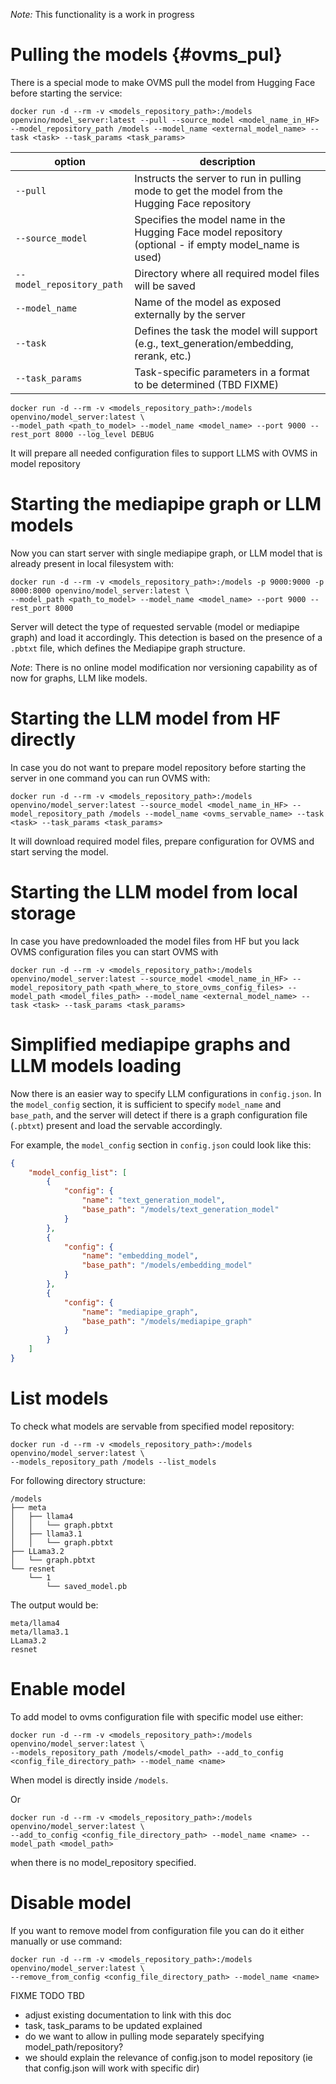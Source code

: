 *Note:*
This functionality is a work in progress

# Pulling the models {#ovms_pul}

There is a special mode to make OVMS pull the model from Hugging Face before starting the service:

```
docker run -d --rm -v <models_repository_path>:/models openvino/model_server:latest --pull --source_model <model_name_in_HF> --model_repository_path /models --model_name <external_model_name> --task <task> --task_params <task_params>
```

| option                    | description                                                                                   |
|---------------------------|-----------------------------------------------------------------------------------------------|
| `--pull`                  | Instructs the server to run in pulling mode to get the model from the Hugging Face repository |
| `--source_model`          | Specifies the model name in the Hugging Face model repository (optional - if empty model_name is used) |
| `--model_repository_path` | Directory where all required model files will be saved                                        |
| `--model_name`            | Name of the model as exposed externally by the server                                         |
| `--task`                  | Defines the task the model will support (e.g., text_generation/embedding, rerank, etc.)                       |
| `--task_params`           | Task-specific parameters in a format to be determined (TBD FIXME)                             |

```
docker run -d --rm -v <models_repository_path>:/models openvino/model_server:latest \
--model_path <path_to_model> --model_name <model_name> --port 9000 --rest_port 8000 --log_level DEBUG
```

It will prepare all needed configuration files to support LLMS with OVMS in model repository

# Starting the mediapipe graph or LLM models
Now you can start server with single mediapipe graph, or LLM model that is already present in local filesystem with:

```
docker run -d --rm -v <models_repository_path>:/models -p 9000:9000 -p 8000:8000 openvino/model_server:latest \
--model_path <path_to_model> --model_name <model_name> --port 9000 --rest_port 8000
```

Server will detect the type of requested servable (model or mediapipe graph) and load it accordingly. This detection is based on the presence of a `.pbtxt` file, which defines the Mediapipe graph structure.

*Note*: There is no online model modification nor versioning capability as of now for graphs, LLM like models.

# Starting the LLM model from HF directly

In case you do not want to prepare model repository before starting the server in one command you can run OVMS with:

```
docker run -d --rm -v <models_repository_path>:/models openvino/model_server:latest --source_model <model_name_in_HF> --model_repository_path /models --model_name <ovms_servable_name> --task <task> --task_params <task_params>
```

It will download required model files, prepare configuration for OVMS and start serving the model.

# Starting the LLM model from local storage

In case you have predownloaded the model files from HF but you lack OVMS configuration files you can start OVMS with
```
docker run -d --rm -v <models_repository_path>:/models openvino/model_server:latest --source_model <model_name_in_HF> --model_repository_path <path_where_to_store_ovms_config_files> --model_path <model_files_path> --model_name <external_model_name> --task <task> --task_params <task_params>
```

# Simplified mediapipe graphs and LLM models loading

Now there is an easier way to specify LLM configurations in `config.json`. In the `model_config` section, it is sufficient to specify `model_name` and `base_path`, and the server will detect if there is a graph configuration file (`.pbtxt`) present and load the servable accordingly. 

For example, the `model_config` section in `config.json` could look like this:

```json
{
    "model_config_list": [
        {
            "config": {
                "name": "text_generation_model",
                "base_path": "/models/text_generation_model"
            }
        },
        {
            "config": {
                "name": "embedding_model",
                "base_path": "/models/embedding_model"
            }
        },
        {
            "config": {
                "name": "mediapipe_graph",
                "base_path": "/models/mediapipe_graph"
            }
        }
    ]
}
```
# List models

To check what models are servable from specified model repository:
```
docker run -d --rm -v <models_repository_path>:/models openvino/model_server:latest \
--models_repository_path /models --list_models
```

For following directory structure:
```
/models
├── meta
│   ├── llama4
│   │   └── graph.pbtxt
│   ├── llama3.1
│   │   └── graph.pbtxt
├── LLama3.2
│   └── graph.pbtxt
└── resnet
    └── 1
        └── saved_model.pb
```

The output would be:
```
meta/llama4
meta/llama3.1
LLama3.2
resnet
```

# Enable model

To add model to ovms configuration file with specific model use either:

```
docker run -d --rm -v <models_repository_path>:/models openvino/model_server:latest \
--models_repository_path /models/<model_path> --add_to_config <config_file_directory_path> --model_name <name>
```

When model is directly inside `/models`.

Or

```
docker run -d --rm -v <models_repository_path>:/models openvino/model_server:latest \
--add_to_config <config_file_directory_path> --model_name <name> --model_path <model_path>
```
when there is no model_repository specified.

# Disable model

If you want to remove model from configuration file you can do it either manually or use command:

```
docker run -d --rm -v <models_repository_path>:/models openvino/model_server:latest \
--remove_from_config <config_file_directory_path> --model_name <name>
```

FIXME TODO TBD
- adjust existing documentation to link with this doc
- task, task_params to be updated explained
- do we want to allow in pulling mode separately specifying model_path/repository?
- we should explain the relevance of config.json to model repository (ie that config.json will work with specific dir)